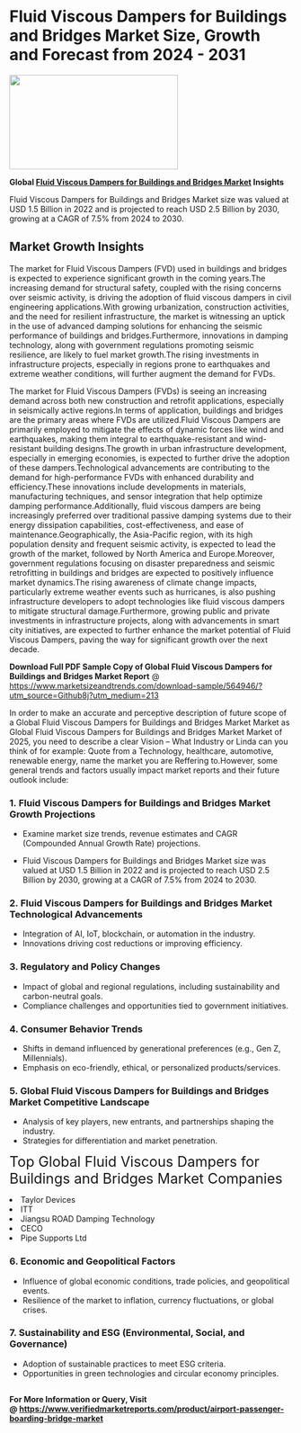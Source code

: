 <H1>Fluid Viscous Dampers for Buildings and Bridges Market Size, Growth and Forecast from 2024 - 2031</H1><img class="aligncenter size-medium wp-image-584254" src="https://thirdeyenews.in/wp-content/uploads/2024/09/Global-Market-Research-300x168.jpeg" alt="" width="300" height="168" /><p><strong>Global&nbsp;<a href="https://www.marketsizeandtrends.com/download-sample/564946/?utm_source=Github8j?utm_medium=213">Fluid Viscous Dampers for Buildings and Bridges Market</a> Insights</strong></p><p>Fluid Viscous Dampers for Buildings and Bridges Market size was valued at USD 1.5 Billion in 2022 and is projected to reach USD 2.5 Billion by 2030, growing at a CAGR of 7.5% from 2024 to 2030.</p><p><h2>Market Growth Insights</h2> <p>The market for Fluid Viscous Dampers (FVD) used in buildings and bridges is expected to experience significant growth in the coming years.The increasing demand for structural safety, coupled with the rising concerns over seismic activity, is driving the adoption of fluid viscous dampers in civil engineering applications.With growing urbanization, construction activities, and the need for resilient infrastructure, the market is witnessing an uptick in the use of advanced damping solutions for enhancing the seismic performance of buildings and bridges.Furthermore, innovations in damping technology, along with government regulations promoting seismic resilience, are likely to fuel market growth.The rising investments in infrastructure projects, especially in regions prone to earthquakes and extreme weather conditions, will further augment the demand for FVDs.</p> <p>The market for Fluid Viscous Dampers (FVDs) is seeing an increasing demand across both new construction and retrofit applications, especially in seismically active regions.In terms of application, buildings and bridges are the primary areas where FVDs are utilized.Fluid Viscous Dampers are primarily employed to mitigate the effects of dynamic forces like wind and earthquakes, making them integral to earthquake-resistant and wind-resistant building designs.The growth in urban infrastructure development, especially in emerging economies, is expected to further drive the adoption of these dampers.Technological advancements are contributing to the demand for high-performance FVDs with enhanced durability and efficiency.These innovations include developments in materials, manufacturing techniques, and sensor integration that help optimize damping performance.Additionally, fluid viscous dampers are being increasingly preferred over traditional passive damping systems due to their energy dissipation capabilities, cost-effectiveness, and ease of maintenance.Geographically, the Asia-Pacific region, with its high population density and frequent seismic activity, is expected to lead the growth of the market, followed by North America and Europe.Moreover, government regulations focusing on disaster preparedness and seismic retrofitting in buildings and bridges are expected to positively influence market dynamics.The rising awareness of climate change impacts, particularly extreme weather events such as hurricanes, is also pushing infrastructure developers to adopt technologies like fluid viscous dampers to mitigate structural damage.Furthermore, growing public and private investments in infrastructure projects, along with advancements in smart city initiatives, are expected to further enhance the market potential of Fluid Viscous Dampers, paving the way for significant growth over the next decade.</p> <p><span class=""><strong>Download Full PDF Sample Copy of Global Fluid Viscous Dampers for Buildings and Bridges Market Report</strong> @ <a href="https://www.marketsizeandtrends.com/download-sample/564946/?utm_source=Github8j?utm_medium=213" target="_blank">https://www.marketsizeandtrends.com/download-sample/564946/?utm_source=Github8j?utm_medium=213</a></span></p><p>In order to make an accurate and perceptive description of future scope of a Global&nbsp;Fluid Viscous Dampers for Buildings and Bridges Market Market as Global&nbsp;Fluid Viscous Dampers for Buildings and Bridges Market Market of 2025, you need to describe a clear Vision &ndash; What Industry or Linda can you think of for example: Quote from a Technology, healthcare, automotive, renewable energy, name the market you are Reffering to.However, some general trends and factors usually impact market reports and their future outlook include:</p><h3>1.&nbsp;<strong>Fluid Viscous Dampers for Buildings and Bridges Market Growth Projections</strong></h3><ul><li>Examine market size trends, revenue estimates and CAGR (Compounded Annual Growth Rate) projections.</li><li><p>Fluid Viscous Dampers for Buildings and Bridges Market size was valued at USD 1.5 Billion in 2022 and is projected to reach USD 2.5 Billion by 2030, growing at a CAGR of 7.5% from 2024 to 2030.</p></li></ul><h3>2.&nbsp;<strong>Fluid Viscous Dampers for Buildings and Bridges Market Technological Advancements</strong></h3><ul><li>Integration of AI, IoT, blockchain, or automation in the industry.</li><li>Innovations driving cost reductions or improving efficiency.</li></ul><h3>3.&nbsp;<strong>Regulatory and Policy Changes</strong></h3><ul><li>Impact of global and regional regulations, including sustainability and carbon-neutral goals.</li><li>Compliance challenges and opportunities tied to government initiatives.</li></ul><h3>4.&nbsp;<strong>Consumer Behavior Trends</strong></h3><ul><li>Shifts in demand influenced by generational preferences (e.g., Gen Z, Millennials).</li><li>Emphasis on eco-friendly, ethical, or personalized products/services.</li></ul><h3>5.&nbsp;<strong>Global Fluid Viscous Dampers for Buildings and Bridges Market Competitive Landscape</strong></h3><ul><li>Analysis of key players, new entrants, and partnerships shaping the industry.</li><li>Strategies for differentiation and market penetration.</li></ul><p data-pm-slice="1 1 []"><span style="color: inherit; font-family: inherit; font-size: 25px;">Top Global Fluid Viscous Dampers for Buildings and Bridges Market Companies</span></p><div class="" data-test-id=""><p><li>Taylor Devices</li><li> ITT</li><li> Jiangsu ROAD Damping Technology</li><li> CECO</li><li> Pipe Supports Ltd</li></p></div><h3>6.&nbsp;<strong>Economic and Geopolitical Factors</strong></h3><ul><li>Influence of global economic conditions, trade policies, and geopolitical events.</li><li>Resilience of the market to inflation, currency fluctuations, or global crises.</li></ul><h3>7.&nbsp;<strong>Sustainability and ESG (Environmental, Social, and Governance)</strong></h3><ul><li>Adoption of sustainable practices to meet ESG criteria.</li><li>Opportunities in green technologies and circular economy principles.</li></ul><h2><strong style="font-size: 14px;">For More Information or Query, Visit @&nbsp;</strong><a style="background-color: #ffffff; font-size: 14px;" href="https://www.marketsizeandtrends.com/report/fluid-viscous-dampers-for-buildings-and-bridges-market/" target="_blank">https://www.verifiedmarketreports.com/product/airport-passenger-boarding-bridge-market</a></h2>